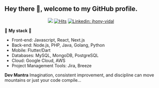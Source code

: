 ## Hey there 👋, welcome to my GitHub profile.

<div align="center" width="50">

![](https://komarev.com/ghpvc/?username=mrjhonyvidalD&style=flat&color=orange&label=PROFILE+VIEWS)
[![Hits](https://hits.seeyoufarm.com/api/count/incr/badge.svg?url=https%3A%2F%2Fgithub.com%2Fmrjhonyvidal&count_bg=%2379C83D&title_bg=%23555555&icon=mediafire.svg&icon_color=%23E7E7E7&title=HITS&edge_flat=false)](https://hits.seeyoufarm.com)
[![Linkedin: jhony-vidal](https://img.shields.io/badge/-jhonyvidal-blue?style=flat-square&logo=Linkedin&logoColor=white&link=https://www.linkedin.com/in/jhony-vidal/)](https://www.linkedin.com/in/jhony-vidal/)
</div>

🔨 **My stack** 🔨

- Front-end: Javascript, React, Next.js
- Back-end: Node.js, PHP, Java, Golang, Python
- Mobile: Flutter/Dart
- Databases: MySQL, MongoDB, PostgreSQL
- Cloud: Google Cloud, AWS
- Project Management Tools: Jira, Breeze

**Dev Mantra**
Imagination, consistent improvement, and discipline can move mountains or just your code compile...

